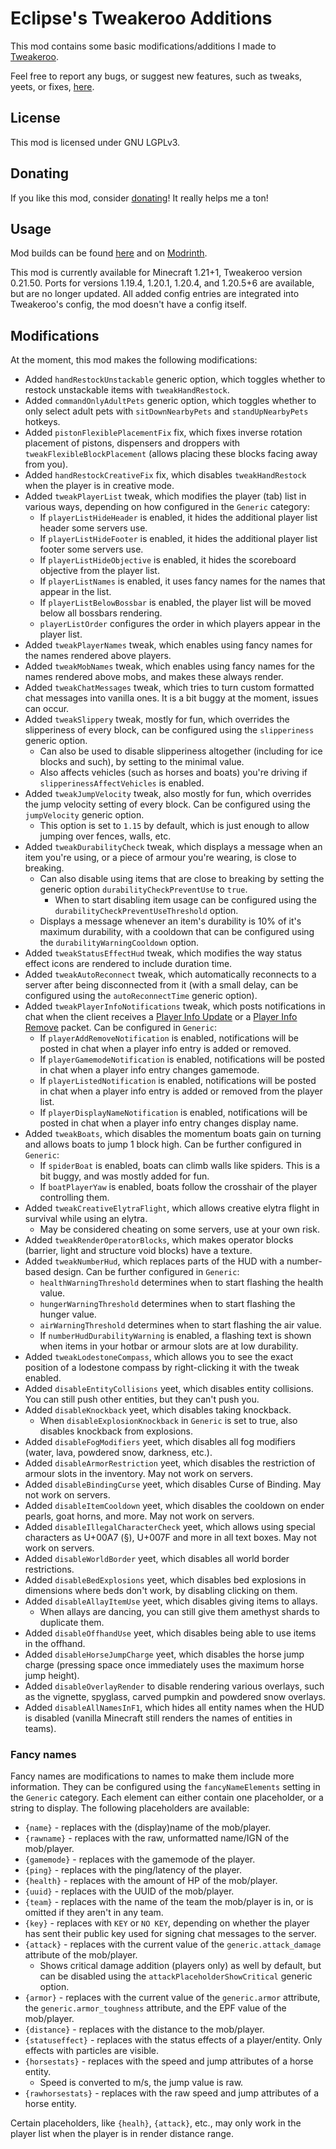# Eclipse's Tweakeroo Additions

This mod contains some basic modifications/additions I made to [Tweakeroo](https://www.curseforge.com/minecraft/mc-mods/tweakeroo).

Feel free to report any bugs, or suggest new features, such as tweaks, yeets, or fixes, [here](https://github.com/eclipseisoffline/eclipsestweakeroo/issues/new/choose).

## License

This mod is licensed under GNU LGPLv3.

## Donating

If you like this mod, consider [donating](https://buymeacoffee.com/eclipseisoffline)!
It really helps me a ton!

## Usage

Mod builds can be found [here](https://github.com/eclipseisoffline/eclipsestweakeroo/packages/2043865/versions)
and on [Modrinth](https://modrinth.com/mod/eclipses-tweakeroo-additions).

This mod is currently available for Minecraft 1.21+1, Tweakeroo version 0.21.50. Ports for versions 1.19.4, 1.20.1, 1.20.4,
and 1.20.5+6 are available, but are no longer updated. All added config entries are integrated into Tweakeroo's config,
the mod doesn't have a config itself.

## Modifications

At the moment, this mod makes the following modifications:

- Added `handRestockUnstackable` generic option, which toggles whether to restock unstackable items with `tweakHandRestock`.
- Added `commandOnlyAdultPets` generic option, which toggles whether to only select adult pets with `sitDownNearbyPets` and `standUpNearbyPets` hotkeys.
- Added `pistonFlexiblePlacementFix` fix, which fixes inverse rotation placement of pistons, dispensers and droppers with `tweakFlexibleBlockPlacement` (allows placing these blocks facing away from you).
- Added `handRestockCreativeFix` fix, which disables `tweakHandRestock` when the player is in creative mode.
- Added `tweakPlayerList` tweak, which modifies the player (tab) list in various ways, depending on how configured in the `Generic` category:
  - If `playerListHideHeader` is enabled, it hides the additional player list header some servers use.
  - If `playerListHideFooter` is enabled, it hides the additional player list footer some servers use.
  - If `playerListHideObjective` is enabled, it hides the scoreboard objective from the player list.
  - If `playerListNames` is enabled, it uses fancy names for the names that appear in the list.
  - If `playerListBelowBossbar` is enabled, the player list will be moved below all bossbars rendering.
  - `playerListOrder` configures the order in which players appear in the player list.
- Added `tweakPlayerNames` tweak, which enables using fancy names for the names rendered above players.
- Added `tweakMobNames` tweak, which enables using fancy names for the names rendered above mobs, and makes these always render.
- Added `tweakChatMessages` tweak, which tries to turn custom formatted chat messages into vanilla ones. It is a bit buggy at the moment, issues can occur.
- Added `tweakSlippery` tweak, mostly for fun, which overrides the slipperiness of every block, can be configured using the `slipperiness` generic option.
  - Can also be used to disable slipperiness altogether (including for ice blocks and such), by setting to the minimal value.
  - Also affects vehicles (such as horses and boats) you're driving if `slipperinessAffectVehicles` is enabled.
- Added `tweakJumpVelocity` tweak, also mostly for fun, which overrides the jump velocity setting of every block. Can be configured using the `jumpVelocity` generic option.
  - This option is set to `1.15` by default, which is just enough to allow jumping over fences, walls, etc.
- Added `tweakDurabilityCheck` tweak, which displays a message when an item you're using, or a piece of armour you're wearing, is close to breaking.
  - Can also disable using items that are close to breaking by setting the generic option `durabilityCheckPreventUse` to `true`.
    - When to start disabling item usage can be configured using the `durabilityCheckPreventUseThreshold` option.
  - Displays a message whenever an item's durability is 10% of it's maximum durability, with a cooldown that can be configured using the `durabilityWarningCooldown` option.
- Added `tweakStatusEffectHud` tweak, which modifies the way status effect icons are rendered to include duration time.
- Added `tweakAutoReconnect` tweak, which automatically reconnects to a server after being disconnected from it (with a small delay, can be configured using the `autoReconnectTime` generic option).
- Added `tweakPlayerInfoNotifications` tweak, which posts notifications in chat when the client receives a [Player Info Update](https://wiki.vg/Protocol#Player_Info_Update) or a [Player Info Remove](https://wiki.vg/Protocol#Player_Info_Remove) packet. Can be configured in `Generic`:
  - If `playerAddRemoveNotification` is enabled, notifications will be posted in chat when a player info entry is added or removed.
  - If `playerGamemodeNotification` is enabled, notifications will be posted in chat when a player info entry changes gamemode.
  - If `playerListedNotification` is enabled, notifications will be posted in chat when a player info entry is added or removed from the player list.
  - If `playerDisplayNameNotification` is enabled, notifications will be posted in chat when a player info entry changes display name.
- Added `tweakBoats`, which disables the momentum boats gain on turning and allows boats to jump 1 block high. Can be further configured in `Generic`:
  - If `spiderBoat` is enabled, boats can climb walls like spiders. This is a bit buggy, and was mostly added for fun.
  - If `boatPlayerYaw` is enabled, boats follow the crosshair of the player controlling them.
- Added `tweakCreativeElytraFlight`, which allows creative elytra flight in survival while using an elytra.
  - May be considered cheating on some servers, use at your own risk.
- Added `tweakRenderOperatorBlocks`, which makes operator blocks (barrier, light and structure void blocks) have a texture.
- Added `tweakNumberHud`, which replaces parts of the HUD with a number-based design. Can be further configured in `Generic`:
  - `healthWarningThreshold` determines when to start flashing the health value.
  - `hungerWarningThreshold` determines when to start flashing the hunger value.
  - `airWarningThreshold` determines when to start flashing the air value.
  - If `numberHudDurabilityWarning` is enabled, a flashing text is shown when items in your hotbar or armour slots are at low durability.
- Added `tweakLodestoneCompass`, which allows you to see the exact position of a lodestone compass by right-clicking it with the tweak enabled.
- Added `disableEntityCollisions` yeet, which disables entity collisions. You can still push other entities, but they can't push you.
- Added `disableKnockback` yeet, which disables taking knockback.
  - When `disableExplosionKnockback` in `Generic` is set to true, also disables knockback from explosions. 
- Added `disableFogModifiers` yeet, which disables all fog modifiers (water, lava, powdered snow, darkness, etc.).
- Added `disableArmorRestriction` yeet, which disables the restriction of armour slots in the inventory. May not work on servers.
- Added `disableBindingCurse` yeet, which disables Curse of Binding. May not work on servers.
- Added `disableItemCooldown` yeet, which disables the cooldown on ender pearls, goat horns, and more. May not work on servers.
- Added `disableIllegalCharacterCheck` yeet, which allows using special characters as U+00A7 (§), U+007F and more in all text boxes. May not work on servers.
- Added `disableWorldBorder` yeet, which disables all world border restrictions.
- Added `disableBedExplosions` yeet, which disables bed explosions in dimensions where beds don't work, by disabling clicking on them.
- Added `disableAllayItemUse` yeet, which disables giving items to allays.
  - When allays are dancing, you can still give them amethyst shards to duplicate them.
- Added `disableOffhandUse` yeet, which disables being able to use items in the offhand.
- Added `disableHorseJumpCharge` yeet, which disables the horse jump charge (pressing space once immediately uses the maximum horse jump height).
- Added `disableOverlayRender` to disable rendering various overlays, such as the vignette, spyglass, carved pumpkin and powdered snow overlays.
- Added `disableAllNamesInF1`, which hides all entity names when the HUD is disabled (vanilla Minecraft still renders the names of entities in teams).

### Fancy names

Fancy names are modifications to names to make them include more information. They can be configured
using the `fancyNameElements` setting in the `Generic` category. Each element can either contain one placeholder, or a string to display.
The following placeholders are available:

- `{name}` - replaces with the (display)name of the mob/player.
- `{rawname}` - replaces with the raw, unformatted name/IGN of the mob/player.
- `{gamemode}` - replaces with the gamemode of the player.
- `{ping}` - replaces with the ping/latency of the player.
- `{health}` - replaces with the amount of HP of the mob/player.
- `{uuid}` - replaces with the UUID of the mob/player.
- `{team}` - replaces with the name of the team the mob/player is in, or is omitted if they aren't in any team.
- `{key}` - replaces with `KEY` or `NO KEY`, depending on whether the player has sent their public key used for signing chat messages to the server.
- `{attack}` - replaces with the current value of the `generic.attack_damage` attribute of the mob/player.
  - Shows critical damage addition (players only) as well by default, but can be disabled using the `attackPlaceholderShowCritical` generic option.
- `{armor}` - replaces with the current value of the `generic.armor` attribute, the `generic.armor_toughness` attribute, and the EPF value of the mob/player.
- `{distance}` - replaces with the distance to the mob/player.
- `{statuseffect}` - replaces with the status effects of a player/entity. Only effects with particles are visible.
- `{horsestats}` - replaces with the speed and jump attributes of a horse entity.
  - Speed is converted to m/s, the jump value is raw.
- `{rawhorsestats}` - replaces with the raw speed and jump attributes of a horse entity.

Certain placeholders, like `{healh}`, `{attack}`, etc., may only work in the player list when the player is in render distance range.
